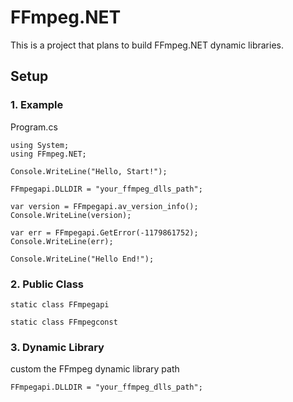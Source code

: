 # FFmpeg.NET
This is a project that plans to build FFmpeg.NET dynamic libraries.

## Setup

### 1. Example

Program.cs
```
using System;
using FFmpeg.NET;

Console.WriteLine("Hello, Start!");

FFmpegapi.DLLDIR = "your_ffmpeg_dlls_path";

var version = FFmpegapi.av_version_info();
Console.WriteLine(version);

var err = FFmpegapi.GetError(-1179861752);
Console.WriteLine(err);

Console.WriteLine("Hello End!");
```

### 2. Public Class
```
static class FFmpegapi

static class FFmpegconst
```

### 3. Dynamic Library
custom the FFmpeg dynamic library path
```
FFmpegapi.DLLDIR = "your_ffmpeg_dlls_path";
```